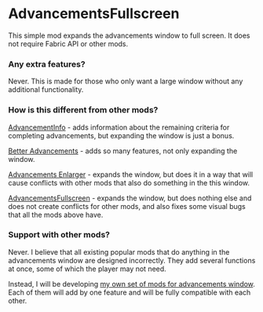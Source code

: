 # AdvancementsFullscreen

This simple mod expands the advancements window to full screen. It does not require Fabric API or other mods.

### Any extra features?

Never. This is made for those who only want a large window without any additional functionality.

### How is this different from other mods?

[AdvancementInfo](https://modrinth.com/mod/advancementinfo) - adds information about the remaining criteria for completing advancements, but expanding the window is just a bonus.

[Better Advancements](https://modrinth.com/mod/better-advancements) - adds so many features, not only expanding the window.

[Advancements Enlarger](https://www.curseforge.com/minecraft/mc-mods/advancements-enlarger) - expands the window, but does it in a way that will cause conflicts with other mods that also do something in the this window.

[AdvancementsFullscreen](https://modrinth.com/project/advancementsfullscreen) - expands the window, but does nothing else and does not create conflicts for other mods, and also fixes some visual bugs that all the mods above have.

### Support with other mods?

Never. I believe that all existing popular mods that do anything in the advancements window are designed incorrectly. They add several functions at once, some of which the player may not need.

Instead, I will be developing [my own set of mods for advancements window](https://modrinth.com/collection/zUiqKAl3). Each of them will add by one feature and will be fully compatible with each other.
